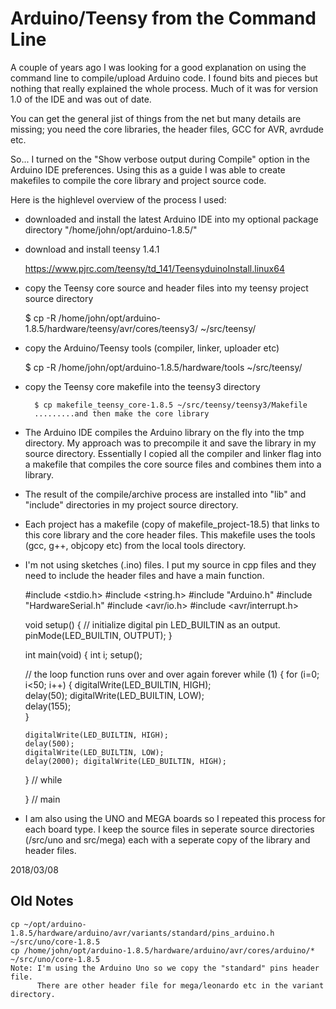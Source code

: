 
Arduino/Teensy from the Command Line
====================================
A couple of years ago I was looking for a good explanation on using the
command line to compile/upload Arduino code. 
I found bits and pieces but nothing that really explained the whole process.
Much of it was for version 1.0 of the IDE and was out of date.

You can get the general jist of things from the net but many details are
missing; you need the core libraries, the header files, GCC for AVR, avrdude
etc.  

So... I turned on the "Show verbose output during Compile" option
in the Arduino IDE preferences.  Using this as a guide I was able to create 
makefiles to compile the core library and project source code.

Here is the highlevel overview of the process I used:

+ downloaded and install the latest Arduino IDE into my optional package directory
    "/home/john/opt/arduino-1.8.5/"

+ download and install teensy 1.4.1

     https://www.pjrc.com/teensy/td_141/TeensyduinoInstall.linux64

+ copy the Teensy core source and header files into my teensy project source directory

    $ cp -R /home/john/opt/arduino-1.8.5/hardware/teensy/avr/cores/teensy3/ ~/src/teensy/


+ copy the Arduino/Teensy tools (compiler, linker, uploader etc) 

    $ cp -R /home/john/opt/arduino-1.8.5/hardware/tools ~/src/teensy/

+ copy the Teensy core makefile into the teensy3 directory

        $ cp makefile_teensy_core-1.8.5 ~/src/teensy/teensy3/Makefile
        .........and then make the core library

+ The Arduino IDE  compiles the Arduino library on the fly into the tmp
directory.  My approach was to precompile it and save the library in my source
directory. Essentially I copied all the compiler and linker flag into a makefile
that compiles the core source files and combines them into a library.

+ The result of the compile/archive process are installed into "lib" and
"include" directories in my project source directory.

+ Each project has a makefile (copy of makefile_project-18.5) that links to
this core library and the core header files.  This makefile uses the tools
(gcc, g++, objcopy etc) from the local tools directory.

+ I'm not using sketches (.ino) files.  I put my source in cpp files and they
need to include the header files and have a main function. 


    #include <stdio.h>
    #include <string.h>
    #include "Arduino.h"
    #include "HardwareSerial.h"
    #include <avr/io.h>
    #include <avr/interrupt.h>

    void setup() {
      // initialize digital pin LED_BUILTIN as an output.
      pinMode(LED_BUILTIN, OUTPUT);
    }

    int main(void)
    {
      int i;
    setup();

    // the loop function runs over and over again forever
    while (1) {
      for (i=0; i<50; i++) {
        digitalWrite(LED_BUILTIN, HIGH);   
        delay(50); 
        digitalWrite(LED_BUILTIN, LOW);   
       delay(155);                      
      }
      
      digitalWrite(LED_BUILTIN, HIGH);   
      delay(500);                      
      digitalWrite(LED_BUILTIN, LOW);    
      delay(2000); digitalWrite(LED_BUILTIN, HIGH);
      
    } // while
     
    } // main


+ I am also using the UNO and MEGA boards so I repeated this process for each board
type.  I keep the source files in seperate source directories 
(/src/uno and src/mega) each with a seperate copy of the library and header 
files.

2018/03/08


Old Notes
---------
    cp ~/opt/arduino-1.8.5/hardware/arduino/avr/variants/standard/pins_arduino.h ~/src/uno/core-1.8.5
    cp /home/john/opt/arduino-1.8.5/hardware/arduino/avr/cores/arduino/* ~/src/uno/core-1.8.5
    Note: I'm using the Arduino Uno so we copy the "standard" pins header file.
          There are other header file for mega/leonardo etc in the variant directory.
